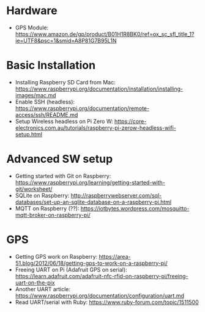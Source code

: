 Hardware
========
* GPS Module: https://www.amazon.de/gp/product/B01H1R8BK0/ref=ox_sc_sfl_title_1?ie=UTF8&psc=1&smid=A8P81G7B95L1N


Basic Installation
==================
* Installing Raspberry SD Card from Mac: https://www.raspberrypi.org/documentation/installation/installing-images/mac.md
* Enable SSH (headless): https://www.raspberrypi.org/documentation/remote-access/ssh/README.md
* Setup Wireless headless on Pi Zero W: https://core-electronics.com.au/tutorials/raspberry-pi-zerow-headless-wifi-setup.html


Advanced SW setup
=================
* Getting started with Git on Raspberry: https://www.raspberrypi.org/learning/getting-started-with-git/worksheet/
* SQLite on Raspberry: http://raspberrywebserver.com/sql-databases/set-up-an-sqlite-database-on-a-raspberry-pi.html
* MQTT on Raspberry (??): https://iotbytes.wordpress.com/mosquitto-mqtt-broker-on-raspberry-pi/


GPS
===
* Getting GPS work on Raspberry: https://area-51.blog/2012/06/18/getting-gps-to-work-on-a-raspberry-pi/
* Freeing UART on Pi (Adafruit GPS on serial): https://learn.adafruit.com/adafruit-nfc-rfid-on-raspberry-pi/freeing-uart-on-the-pix
* Another UART article: https://www.raspberrypi.org/documentation/configuration/uart.md
* Read UART/serial with Ruby: https://www.ruby-forum.com/topic/1511500
